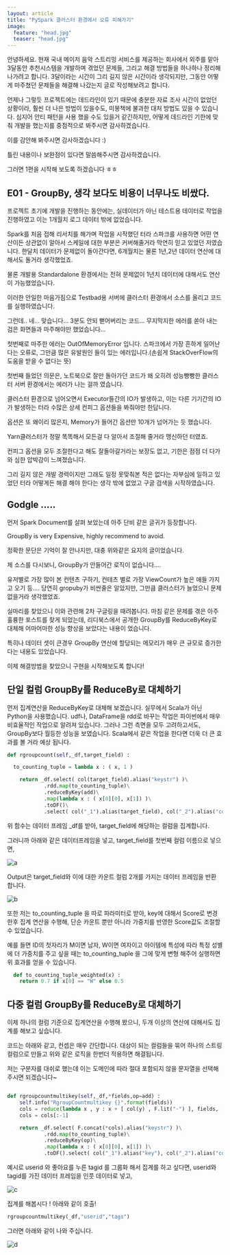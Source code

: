 ```yaml
---
layout: article 
title: "PySpark 클러스터 환경에서 오류 피해가기"
image:
  feature: "head.jpg"
  teaser: "head.jpg"
---
```


안녕하세요. 현재 국내 메이저 음악 스트리밍 서비스를 제공하는 회사에서 외주를 맡아 3달동안 추천시스템을 개발하며 겪었던 문제들, 그리고 해결 방법들을 하나하나 정리해 나가려고 합니다. 3달이라는 시간이 그리 길지 않은 시간이라 생각되지만, 그동안 어떻게 마주쳤던 문제들을 해결해 나갔는지 글로 작성해보려고 합니다.

언제나 그렇듯 프로젝트에는 데드라인이 있기  때문에 충분한 자료 조사 시간이 없었던 상황이라, 훨씬 더 나은 방법이 있을수도, 미봉책에 불과한 대처 방법도 있을 수 있습니다. 심지어 안티 패턴을 사용 했을 수도 있을거 같긴하지만, 어떻게 데드라인 기한에 맞춰 개발을 했는지를 중점적으로 봐주시면 감사하겠습니다.

이를 감안해 봐주시면 감사하겠습니다 :)

틀린 내용이나 보완점이 있다면 말씀해주시면 감사하겠습니다.

그러면 1편을 시작해 보도록 하겠습니다 ㅎㅎ

## E01 - GroupBy,  생각 보다도 비용이 너무나도 비쌌다.

프로젝트 초기에 개발을 진행하는 동안에는, 실데이터가 아닌 테스트용 데이터로 작업을 진행하였고 이는 1개월치 로그 데이터 밖에 없었습니다.

Spark를 처음 접해 리서치를 해가며 작업을 시작했던 터라 스파크를 사용하면 어떤 연산이든 상관없이 알아서 스케일에 대한 부분은 커버해줄거라 막연히 믿고 있었던 저였습니다. 한달치 데이터가 문제없이 돌아간다면, 6개월치는 물론 1년,2년 데이터 연산에 대해서도 돌거라 생각했었죠.

물론 개발용 Standardalone 환경에서는 전혀 문제없이 1년치 데이터에 대해서도 연산이 가능했었습니다.

이러한 안일한 마음가짐으로 Testbad용 서버에 클러스터 환경에서 소스를 올리고 코드를 실행하였습니다. 

그런데.. 네... 맞습니다...
3분도 안되 뻗어버리는 코드... 무지막지한 에러를 쏟아 내는 검은 화면들과 마주해야만 했었습니다...

첫번째로 마주한 에러는 OutOfMemoryError 입니다. 스파크에서 가장 흔하게 일어난다는 오류로, 그만큼 많은 유발원인 들이 있는 에러입니다.(손쉽게 StackOverFlow의 도움을 받을 수 없다는 뜻)

첫번째 들었던 의문은, 노트북으로 잘만 돌아가던 코드가 왜 오히려 성능빵빵한 클러스터 서버 환경에서는 에러가 나는 걸까 였습니다.

클러스터 환경으로 넘어오면서 Executor들간의 IO가 발생하고, 이는 다른 기기간의 IO가 발생하는 터라 수많은 상세 컨피그 옵션들을 봐줘야만 한답니다.

옵션은 또 왜이리 많은지, Memory가 들어간 옵션만 10개가 넘어가는 듯 했습니다. 

Yarn클러스터가 정말 똑똑해서 모든걸 다 알아서 조절해 줄거라 맹신하던 터였죠.

컨피그 옵션을 모두 조절한다고 해도 잘돌아갈거라는 보장도 없고, 기한은 점점 더 다가와 심한 압박감이 느껴졌습니다. 

그리 길지 않은 개발 경력이지만 그래도 일정 못맞춰본 적은 없다는 자부심에 일하고 있었던 터라 어떻게든 해결 해야 한다는 생각 밖에 없었고 구글 검색을 시작하였습니다.

## Godgle .....

먼저 Spark Document를 살펴 보았는데 아주 단비 같은 글귀가 등장합니다.

GroupBy is very Expensive, highly recommend to avoid.

정확한 문단은 기억이 잘 안나지만, 대충 위와같은 요지의 글이었습니다.

제 소스를 다시보니, GroupBy가 안들어간 로직이 없습니다.... 

유저별로 가장 많이 본 컨텐츠 구하기, 컨테츠 별로 가장 ViewCount가 높은 애들 가지고 오기 등.... 당연히 gropuby가 비싼줄은 알았지만, 그만큼 클러스터가 늘었으니 문제 없을거라 생각했었죠.

실마리를 찾았으니 이와 관련해 2차 구글링을 때려봅니다. 마침 같은 문제를 겪은 아주 훌륭한 포스트를 찾게 되었는데, 
리디북스에서 공개한 GroupBy를 ReduceByKey로 대체해 어마어마한 성능 향상을 보았다는 내용이 었습니다. 

특히나 데이터 셋이 큰경우 GroupBy 연산에 할당되는 메모리가 매우 큰 규모로 증가한다는 내용도 있었습니다. 

이제 해결방법을 찾았으니 구현을 시작해보도록 합니다!


## 단일 컬럼 GroupBy를 ReduceBy로 대체하기

먼저 집계연산을 ReduceByKey로 대체해 보겠습니다.
실무에서 Scala가 아닌 Python을 사용했습니다. udf나, DataFrame을 rdd로 바꾸는 작업은 파이썬에서 매우 비효율적인 작업으로 알려져 있습니다. 그러나 그런 측면을 모두 고려하고서도, GroupBy보다 월등한 성능을 보였습니다. Scala에서 같은 작업을 한다면 더욱 더 큰 효과를 볼 거라 예상 됩니다.


```python
def rgroupcount(self,_df,target_field) :

  to_counting_tuple = lambda x : ( x, 1 )

    return _df.select( col(target_field).alias("keystr") )\
            .rdd.map(to_counting_tuple)\
            .reduceByKey(add)\
            .map(lambda x : ( x[0][0], x[1]) )\
            .toDF()\
            .select( col("_1").alias(target_field), col("_2").alias("count"))
```

위 함수는 데이터 프레임 _df를 받아, target_field에 해당하는 컬럼을 집계합니다. 

그러니까 아래와 같은 데이터프레임을 넣고, target_field를 첫번째 컬럼 이름으로 넣으면,

![a](https://github.com/louischoi0/louischoi0.github.io/blob/master/images/02.PNG)

Output은 target_field와 이에 대한 카운트 컬럼 2개를 가지는 데이터 프레임을 반환 합니다.

![b](https://github.com/louischoi0/louischoi0.github.io/blob/master/images/03.PNG)

또한 저는 to_counting_tuple 을 따로 파라미터로 받아, key에 대해서 Score로 변경한후 집계 연산을 수행해, 단순 카운트 뿐만 아니라 가중치를 반영한 Score값도 조절할 수 있었습니다. 

예를 들면 ID의 첫자리가 M이면 남자, W이면 여자이고 아이템에 특성에 따라 특정 성별에 더 가중치를 주고 싶을 때는 to_counting_tuple 을 그에 맞게 변형 해주어 실행하면 위 효과를 얻을 수 있습니다.

```python
  def to_counting_tuple_weighted(x) :
    return 0.7 if x[0] == "W" else 0.5
```

## 다중 컬럼 GroupBy를 ReduceBy로 대체하기

이제 하나의 컬럼 기준으로 집계연산을 수행해 봤으니, 두개 이상의 연산에 대해서도 집계를 해보고 싶습니다. 

코드는 아래와 같고, 컨셉은 매우 간단합니다. 대상이 되는 컬럼들을 묶어 하나의 스트링 컬럼으로 만들고 위와 같은 로직을 한번더 적용하면 해결됩니다.

저는 구분자를 대쉬로 했는데 이는 도메인에 따라 절대 포함되지 않을 문자열을 선택해주시면 되겠습니다~

```python

def rgroupcountmultikey(self,_df,*fields,op=add) :
    self.info("RgroupCountmultikey {}".format(fields))
    cols = reduce(lambda x , y : x + [ col(y) , F.lit("-") ], fields, [])
    cols = cols[:-1]

    return _df.select( F.concat(*cols).alias("keystr") )\
            .rdd.map(to_counting_tuple)\
            .reduceByKey(op)\
            .map(lambda x : ( x[0][0], x[1]) )\
            .toDF().select( col("_1").alias("key"), col("_2").alias("count"))

```

예시로 userid 와 좋아요를 누른 tagid 를 그룹화 해서 집계를 하고 싶다면, 
userid와 tagid를 가진 데이터 프레임을 인풋 데이터로 넣고,

![c](https://github.com/louischoi0/louischoi0.github.io/blob/master/images/05.PNG)

집계를 해봅시다 ! 아래와 같이 호출!
```python
rgroupcountmultikey(_df,"userid","tags")
```

그러면 아래와 같이 나와 주십니다.

![d](https://github.com/louischoi0/louischoi0.github.io/blob/master/images/04.PNG)



















